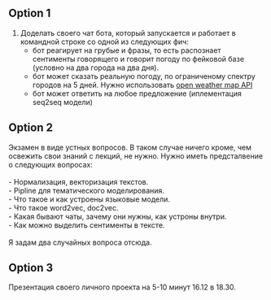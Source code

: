 Option 1 
---
1) Доделать своего чат бота, который запускается и работает в командной строке со одной из следующих фич: 
      - бот реагирует на грубые и фразы, то есть распознает сентименты говорящего и говорит погоду по фейковой базе (условно на два города на два дня). 
      - бот может сказать реальную погоду, по ограниченому спектру городов на 5 дней. Нужно использовать [open weather map API](https://openweathermap.org/forecast5)
      - бот может ответить на любое предложение (иплементация seq2seq модели)
      
Option 2
---
Экзамен в виде устных вопросов. В таком случае ничего кроме, чем освежить свои знаний с лекций, не нужно. Нужно иметь предсталвение о следующих вопросах:<br><br>
       - Нормализация, векторизация текстов. <br>
       - Pipline для тематического моделирования. <br>
       - Что такое и как устроены языковые модели. <br>
       - Что такое word2vec, doc2vec. <br>
       - Какая бывают чаты, зачему они нужны, как устроны внутри. <br>
       - Как можно выделить сентименты в тексте. <br>
       <br>
Я задам два случайных вопроса отсюда. 

Option 3 
---
Презентация своего личного проекта на 5-10 минут 16.12 в 18.30.  
       

